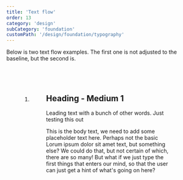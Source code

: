 ```yaml
---
title: 'Text flow'
order: 13
category: 'design'
subCategory: 'foundation'
customPath: '/design/foundation/typography'
---
```


Below is two text flow examples. The first one is not adjusted to the baseline, but the second is.

<figure class="sg figure types">
  <ol class="sg types list fixed">
    <li class="sg types list item">
      <div class="sg types type" style="padding: 10%">
        <div class="if example airy">
          <div class="if text vertical-spacing-base" style="height: 100%;">
            <h2 class="if heading medium">Heading - Medium 1</h2>
            <p class="if text lead">Leading text with a bunch of other words. Just testing this out</p>
            <p class="if text body">This is the body text, we need to add some placeholder text here. Perhaps not the basic Lorum ipsum dolor sit amet text, but something else? We could do that, but not certain of which, there are so many! But what if we just type the first things that enters our mind, so that the user can just get a hint of what's going on here?</p>
          </div>
        </div>
      </div>
    </li>
    <li class="sg types list item">
      <div class="sg types type" style="padding: 10%">
        <div class="if example airy">
          <div class="if text flow vertical-spacing-base" style="height: 100%;">
            <h2 class="if heading medium">Heading - Medium 1</h2>
            <p class="if text lead">Leading text with a bunch of other words. Just testing this out</p>
            <p class="if text body">This is the body text, we need to add some placeholder text here. Perhaps not the basic Lorum ipsum dolor sit amet text, but something else? We could do that, but not certain of which, there are so many! But what if we just type the first things that enters our mind, so that the user can just get a hint of what's going on here?</p>
          </div>
        </div>
      </div>
    </li>
    <li class="sg types list item">
      <div class="sg types type" style="padding: 10%">
        <div class="if example airy">
          <div class="if text flow normalized vertical-spacing-base" style="height: 100%;">
            <h2 class="if heading medium">Heading - Medium 1</h2>
            <p class="if text lead">Leading text with a bunch of other words. Just testing this out</p>
            <p class="if text body">This is the body text, we need to add some placeholder text here. Perhaps not the basic Lorum ipsum dolor sit amet text, but something else? We could do that, but not certain of which, there are so many! But what if we just type the first things that enters our mind, so that the user can just get a hint of what's going on here?</p>
          </div>
        </div>
      </div>
    </li>
  </ol>
  <figcaption class="sg figure caption">
    <ol class="sg figure caption list">
      <li class="sg figure caption list item">Untouched</li>
      <li class="sg figure caption list item">With basekick text flow</li>
      <li class="sg figure caption list item">Normalized, with line-heights going up in 5 ( 40px, 30px and 25px)</li>
    </ol>
  </figcaption>
</figure>

Now, when we add lines to indicate line-heights (baseline), look how the text aligns with them:

<figure class="sg figure types">
  <ol class="sg types list fixed">
    <li class="sg types list item">
      <div class="sg types type" style="padding: 10%">
        <div class="if example airy">
          <div class="if text baseline-helper text vertical-spacing-base" style="height: 100%;">
            <h2 class="if heading medium">Heading - Medium 1</h2>
            <p class="if text lead">Leading text with a bunch of other words. Just testing this out</p>
            <p class="if text body">This is the body text, we need to add some placeholder text here. Perhaps not the basic Lorum ipsum dolor sit amet text, but something else? We could do that, but not certain of which, there are so many! But what if we just type the first things that enters our mind, so that the user can just get a hint of what's going on here?</p>
          </div>
        </div>
      </div>
    </li>
    <li class="sg types list item">
      <div class="sg types type" style="padding: 10%">
        <div class="if example airy">
          <div class="if text flow baseline-helper text vertical-spacing-base" style="height: 100%;">
            <h2 class="if heading medium">Heading - Medium 1</h2>
            <p class="if text lead">Leading text with a bunch of other words. Just testing this out</p>
            <p class="if text body">This is the body text, we need to add some placeholder text here. Perhaps not the basic Lorum ipsum dolor sit amet text, but something else? We could do that, but not certain of which, there are so many! But what if we just type the first things that enters our mind, so that the user can just get a hint of what's going on here?</p>
          </div>
        </div>
      </div>
    </li>
    <li class="sg types list item">
      <div class="sg types type" style="padding: 10%">
        <div class="if example airy">
          <div class="if text flow normalized text baseline-helper text vertical-spacing-base" style="height: 100%;">
            <h2 class="if heading medium">Heading - Medium 1</h2>
            <p class="if text lead">Leading text with a bunch of other words. Just testing this out</p>
            <p class="if text body">This is the body text, we need to add some placeholder text here. Perhaps not the basic Lorum ipsum dolor sit amet text, but something else? We could do that, but not certain of which, there are so many! But what if we just type the first things that enters our mind, so that the user can just get a hint of what's going on here?</p>
          </div>
        </div>
      </div>
    </li>
  </ol>
  <figcaption class="sg figure caption">
    <ol class="sg figure caption list">
      <li class="sg figure caption list item">Untouched</li>
      <li class="sg figure caption list item">With basekick text flow</li>
      <li class="sg figure caption list item">Normalized, same line heights</li>
    </ol>
  </figcaption>
</figure>

<div class="if alert-banner warning">
  The small miss-alignment to the text on right hand side examples are due to the line heights we use are not based on a linear scale. This might improve in the future.
</div>

```html
<div class="if text vertical-spacing-base">
    <h2 class="if heading medium">Heading - Medium 1</h2>
    <p class="if text lead">Leading text with a bunch of other words. Just testing this out</p>
    <p class="if text body">
        This is the body text, we need to add some placeholder text here. Perhaps not the basic
        Lorum ipsum dolor sit amet text, but something else? We could do that, but not certain of
        which, there are so many! But what if we just type the first things that enters our mind, so
        that the user can just get a hint of what's going on here?
    </p>
</div>
```

```html
<div class="if text flow vertical-spacing-base">
    <h2 class="if heading medium">Heading - Medium 1</h2>
    <p class="if text lead">Leading text with a bunch of other words. Just testing this out</p>
    <p class="if text body">
        This is the body text, we need to add some placeholder text here. Perhaps not the basic
        Lorum ipsum dolor sit amet text, but something else? We could do that, but not certain of
        which, there are so many! But what if we just type the first things that enters our mind, so
        that the user can just get a hint of what's going on here?
    </p>
</div>
```

<div class="sg edit-link"><a target="_blank" rel="noreferrer noopener" href="https://dev.azure.com/if-it/If%20Design%20Hub/_git/ids-core?path=%2Fpackages%2Ftypography%2Fdocs%2Ftext-flow.md&_a=preview">Edit this section</a></div>
